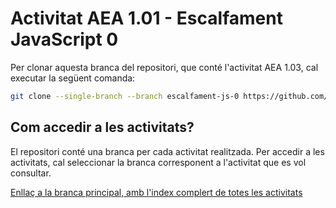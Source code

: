 # Activitat AEA 1.01 - Escalfament JavaScript 0

Per clonar aquesta branca del repositori, que conté l'activitat AEA 1.03, cal executar la següent comanda:

```bash
git clone --single-branch --branch escalfament-js-0 https://github.com/picuu/m14.git
```

## Com accedir a les activitats?

El repositori conté una branca per cada activitat realitzada. Per accedir a les activitats, cal seleccionar la branca corresponent a l'activitat que es vol consultar.

[Enllaç a la branca principal, amb l'index complert de totes les activitats](https://github.com/picuu/m14?tab=readme-ov-file#branques-per-activitat)
